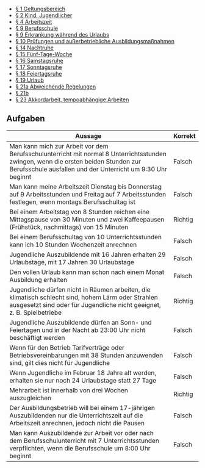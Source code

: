 - [§ 1 Geltungsbereich](§%201%20Geltungsbereich.md)
- [§ 2 Kind, Jugendlicher](§%202%20Kind,%20Jugendlicher.md)
- [§ 4 Arbeitszeit](§%204%20Arbeitszeit.md)
- [§ 9 Berufsschule](§%209%20Berufsschule.md)
- [§ 9 Erkrankung während des Urlaubs](§%209%20Erkrankung%20während%20des%20Urlaubs.md)
- [§ 10 Prüfungen und außerbetriebliche Ausbildungsmaßnahmen](§%2010%20Prüfungen%20und%20außerbetriebliche%20Ausbildungsmaßnahmen.md)
- [§ 14 Nachtruhe](§%2014%20Nachtruhe.md)
- [§ 15 Fünf-Tage-Woche](§%2015%20Fünf-Tage-Woche.md)
- [§ 16 Samstagsruhe](§%2016%20Samstagsruhe.md)
- [§ 17 Sonntagsruhe](§%2017%20Sonntagsruhe.md)
- [§ 18 Feiertagsruhe](§%2018%20Feiertagsruhe.md)
- [§ 19 Urlaub](§%2019%20Urlaub.md)
- [§ 21a Abweichende Regelungen](§%2021a%20Abweichende%20Regelungen.md)
- [§ 21b](§%2021b.md)
- [§ 23 Akkordarbeit, tempoabhängige Arbeiten](§%2023%20Akkordarbeit,%20tempoabhängige%20Arbeiten.md)

## Aufgaben

| Aussage                                                                                                                                                                                          | Korrekt |
| ------------------------------------------------------------------------------------------------------------------------------------------------------------------------------------------------ | ------- |
| Man kann mich zur Arbeit vor dem Berufsschulunterricht mit normal 8 Unterrichtsstunden zwingen, wenn die ersten beiden Stunden zur Berufsschule ausfallen und der Unterricht um 9:30 Uhr beginnt | Falsch  |
| Man kann meine Arbeitszeit Dienstag bis Donnerstag auf 9 Arbeitsstunden und Freitag auf 7 Arbeitsstunden festlegen, wenn montags Berufsschultag ist                                              | Falsch  |
| Bei einem Arbeitstag von 8 Stunden reichen eine Mittagspause von 30 Minuten und zwei Kaffeepausen (Frühstück, nachmittags) von 15 Minuten                                                        | Richtig |
| Bei einem Berufsschultag von 10 Unterrichtsstunden kann ich 10 Stunden Wochenzeit anrechnen                                                                                                      | Falsch  |
| Jugendliche Auszubildende mit 16 Jahren erhalten 29 Urlaubstage, mit 17 Jahren 30 Urlaubstage                                                                                                    | Falsch  |
| Den vollen Urlaub kann man schon nach einem Monat Ausbildung erhalten                                                                                                                            | Falsch  |
| Jugendliche dürfen nicht in Räumen arbeiten, die klimatisch schlecht sind, hohem Lärm oder Strahlen ausgesetzt sind oder für Jugendliche nicht geeignet, z. B. Spielbetriebe                     | Richtig |
| Jugendliche Auszubildende dürfen an Sonn- und Feiertagen und in der Nacht ab 23:00 Uhr nicht beschäftigt werden                                                                                  | Falsch  |
| Wenn für den Betrieb Tarifverträge oder Betriebsvereinbarungen mit 38 Stunden anzuwenden sind, gilt dies nicht für Jugendliche                                                                   | Falsch  |
| Wenn Jugendliche im Februar 18 Jahre alt werden, erhalten sie nur noch 24 Urlaubstage statt 27 Tage                                                                                              | Falsch  |
| Mehrarbeit ist innerhalb von drei Wochen auszugleichen                                                                                                                                           | Richtig |
| Der Ausbildungsbetrieb will bei einem 17-jährigen Auszubildenden nur die Unterrichtszeit auf die Arbeitszeit anrechnen, jedoch nicht die Pausen                                                  | Falsch  |
| Man kann Auszubildende zur Arbeit vor oder nach dem Berufsschulunterricht mit 7 Unterrichtsstunden verpflichten, wenn die Berufsschule um 8:00 Uhr beginnt                                       | Falsch  |
